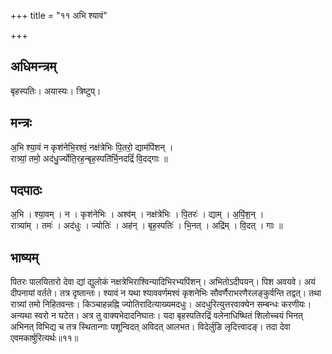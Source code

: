 +++
title = "११ अभि श्यावं"

+++
## अधिमन्त्रम्
बृहस्पतिः। अयास्यः। त्रिष्टुप्।

## मन्त्रः
अ॒भि श्या॒वं न कृश॑नेभि॒रश्वं॒ नक्ष॑त्रेभिः पि॒तरो॒ द्याम॑पिंशन् ।  
रात्र्यां॒ तमो॒ अद॑धु॒र्ज्योति॒रह॒न्बृह॒स्पति॑र्भि॒नदद्रिं॑ वि॒दद्गाः ॥

## पदपाठः
अ॒भि । श्या॒वम् । न । कृश॑नेभिः । अश्व॑म् । नक्ष॑त्रेभिः । पि॒तरः॑ । द्याम् । अ॒पिं॒श॒न् ।  
रात्र्या॑म् । तमः॑ । अद॑धुः । ज्योतिः॑ । अह॑न् । बृह॒स्पतिः॑ । भि॒नत् । अद्रि॑म् । वि॒दत् । गाः ॥

## भाष्यम्
पितरः पालयितारो देवा द्यां द्युलोकं नक्षत्रेभिराश्विन्यादिभिरभ्यपिंशन्। अभितोऽदीपयन्। पिश अवयवे। अयं दीपनायां वर्तते। तत्र दृष्तान्तः। श्यावं न यथा श्याववर्णमश्वं कृशनेभिः सौवर्णैराभरणैरलङ्कुर्वन्ति तद्वत्। तथा रात्र्यां तमो निहितवन्तः। किञ्चाहन्नह्नि ज्योतिरादित्याख्यमदधुः। अदधुरित्युत्तरवाक्येन सम्बन्धः करणीयः। अन्यथा स्वरो न घटेत। अत्र तु वाक्यभेदादनिघातः। यदा बृहस्पतिरद्रिं वलेनाधिष्थितं शिलोच्चयं भिनत् अभिनत् विभिद्य च तत्र स्थितान्गाः पशून्विदत् अविदत् आलभत। विदेर्लुङि लृदित्त्वादङ्। तदा देवा एवमकार्षुरित्यर्थः॥११॥